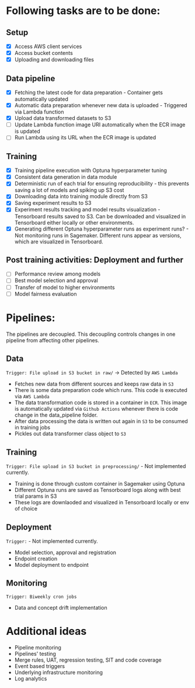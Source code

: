 # Following tasks are to be done:

## Setup
- [X] Access AWS client services
- [X] Access bucket contents
- [X] Uploading and downloading files

## Data pipeline
- [X] Fetching the latest code for data preparation - Container gets automatically updated
- [X] Automatic data preparation whenever new data is uploaded - Triggered via Lambda function
- [X] Upload data transformed datasets to S3
- [ ] Update Lambda function image URI automatically when the ECR image is updated
- [ ] Run Lambda using its URL when the ECR image is updated

## Training
- [X] Training pipeline execution with Optuna hyperparameter tuning
- [X] Consistent data generation in data module
- [X] Deterministic run of each trial for ensuring reproducibility - this prevents saving a lot of models and spiking up S3 cost
- [X] Downloading data into training module directly from S3
- [X] Saving experiment results to S3
- [X] Experiment results tracking and model results visualization - Tensorboard results saved to S3. Can be downloaded and visualized in Tensorboard either locally or other environments.
- [X] Generating different Optuna hyperparameter runs as experiment runs? - Not monitoring runs in Sagemaker. Different runs appear as versions, which are visualized in Tensorboard.

## Post training activities: Deployment and further
- [ ] Performance review among models
- [ ] Best model selection and approval
- [ ] Transfer of model to higher environments
- [ ] Model fairness evaluation

# Pipelines:

The pipelines are decoupled. This decoupling controls changes in one pipeline from affecting other pipelines.

## Data

`Trigger: File upload in S3 bucket in raw/` -> Detected by `AWS Lambda` 

* Fetches new data from different sources and keeps raw data in `S3`
* There is some data preparation code which runs. This code is executed via `AWS Lambda`
* The data transformation code is stored in a container in `ECR`. This image is automatically updated via `Github Actions` whenever there is code change in the data_pipeline folder.
* After data processing the data is written out again in `S3` to be consumed in training jobs
* Pickles out data transformer class object to `S3`

## Training

`Trigger: File upload in S3 bucket in preprocessing/`  -  Not implemented currently.

* Training is done through custom container in Sagemaker using Optuna
* Different Optuna runs are saved as Tensorboard logs along with best trial params in S3
* These logs are downlaoded and visualized in Tensorboard locally or env of choice

## Deployment

`Trigger:`  -   Not implemented currently.

* Model selection, approval and registration
* Endpoint creation
* Model deployment to endpoint

## Monitoring

`Trigger: Biweekly cron jobs`

* Data and concept drift implementation

# Additional ideas

* Pipeline monitoring
* Pipelines' testing
* Merge rules, UAT, regression testing, SIT and code coverage
* Event based triggers
* Underlying infrastructure monitoring
* Log analytics